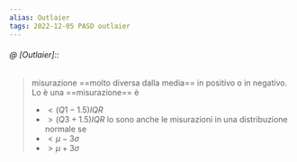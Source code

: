 ```yaml
---
alias: Outlaier
tags: 2022-12-05 PASD outlaier
---
```


###### @ [Outlaier]::
> misurazione ==molto diversa dalla media== in positivo o in negativo. Lo è una ==misurazione== è
> - $< (Q1-1.5) IQR$
> - $> (Q3+1.5) IQR$
> lo sono anche le misurazioni in una distribuzione normale se
> - $< \mu -3\sigma$
> - $> \mu +3\sigma$
<!--ID: 1670248255039-->

